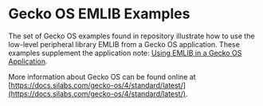 # Gecko OS EMLIB Examples

The set of Gecko OS examples found in repository illustrate how to use the low-level peripheral library EMLIB from a Gecko OS application.  These examples supplement the application note: [Using EMLIB in a Gecko OS Application](https://docs.silabs.com/gecko-os/4/standard/latest/sdk/development/using-emlib).

More information about Gecko OS can be found online at [https://docs.silabs.com/gecko-os/4/standard/latest/](https://docs.silabs.com/gecko-os/4/standard/latest/).